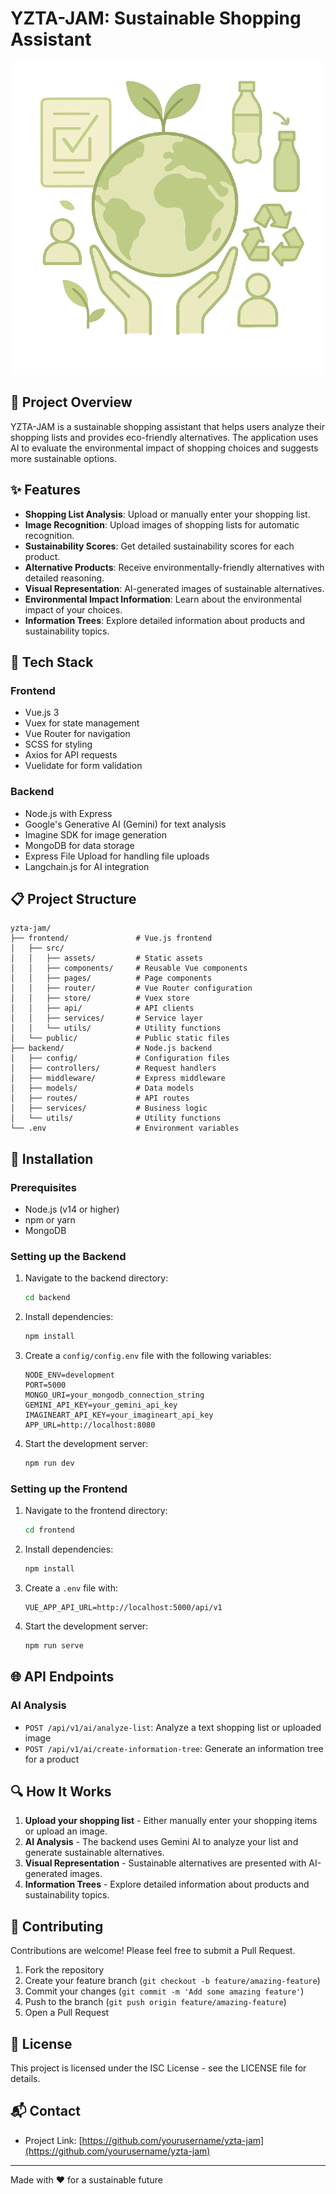 # YZTA-JAM: Sustainable Shopping Assistant

![Banner Image](frontend/src/assets/images/earth.png)

## 🌱 Project Overview

YZTA-JAM is a sustainable shopping assistant that helps users analyze their shopping lists and provides eco-friendly alternatives. The application uses AI to evaluate the environmental impact of shopping choices and suggests more sustainable options.

## ✨ Features

- **Shopping List Analysis**: Upload or manually enter your shopping list.
- **Image Recognition**: Upload images of shopping lists for automatic recognition.
- **Sustainability Scores**: Get detailed sustainability scores for each product.
- **Alternative Products**: Receive environmentally-friendly alternatives with detailed reasoning.
- **Visual Representation**: AI-generated images of sustainable alternatives.
- **Environmental Impact Information**: Learn about the environmental impact of your choices.
- **Information Trees**: Explore detailed information about products and sustainability topics.

## 🚀 Tech Stack

### Frontend
- Vue.js 3
- Vuex for state management
- Vue Router for navigation
- SCSS for styling
- Axios for API requests
- Vuelidate for form validation

### Backend
- Node.js with Express
- Google's Generative AI (Gemini) for text analysis
- Imagine SDK for image generation
- MongoDB for data storage
- Express File Upload for handling file uploads
- Langchain.js for AI integration

## 📋 Project Structure

```
yzta-jam/
├── frontend/               # Vue.js frontend
│   ├── src/
│   │   ├── assets/         # Static assets
│   │   ├── components/     # Reusable Vue components
│   │   ├── pages/          # Page components
│   │   ├── router/         # Vue Router configuration
│   │   ├── store/          # Vuex store
│   │   ├── api/            # API clients
│   │   ├── services/       # Service layer
│   │   └── utils/          # Utility functions
│   └── public/             # Public static files
├── backend/                # Node.js backend
│   ├── config/             # Configuration files
│   ├── controllers/        # Request handlers
│   ├── middleware/         # Express middleware
│   ├── models/             # Data models
│   ├── routes/             # API routes
│   ├── services/           # Business logic
│   └── utils/              # Utility functions
└── .env                    # Environment variables
```

## 🔧 Installation

### Prerequisites
- Node.js (v14 or higher)
- npm or yarn
- MongoDB

### Setting up the Backend
1. Navigate to the backend directory:
   ```bash
   cd backend
   ```
2. Install dependencies:
   ```bash
   npm install
   ```
3. Create a `config/config.env` file with the following variables:
   ```
   NODE_ENV=development
   PORT=5000
   MONGO_URI=your_mongodb_connection_string
   GEMINI_API_KEY=your_gemini_api_key
   IMAGINEART_API_KEY=your_imagineart_api_key
   APP_URL=http://localhost:8080
   ```
4. Start the development server:
   ```bash
   npm run dev
   ```

### Setting up the Frontend
1. Navigate to the frontend directory:
   ```bash
   cd frontend
   ```
2. Install dependencies:
   ```bash
   npm install
   ```
3. Create a `.env` file with:
   ```
   VUE_APP_API_URL=http://localhost:5000/api/v1
   ```
4. Start the development server:
   ```bash
   npm run serve
   ```

## 🌐 API Endpoints

### AI Analysis
- `POST /api/v1/ai/analyze-list`: Analyze a text shopping list or uploaded image
- `POST /api/v1/ai/create-information-tree`: Generate an information tree for a product

## 🔍 How It Works

1. **Upload your shopping list** - Either manually enter your shopping items or upload an image.
2. **AI Analysis** - The backend uses Gemini AI to analyze your list and generate sustainable alternatives.
3. **Visual Representation** - Sustainable alternatives are presented with AI-generated images.
4. **Information Trees** - Explore detailed information about products and sustainability topics.

## 🤝 Contributing

Contributions are welcome! Please feel free to submit a Pull Request.

1. Fork the repository
2. Create your feature branch (`git checkout -b feature/amazing-feature`)
3. Commit your changes (`git commit -m 'Add some amazing feature'`)
4. Push to the branch (`git push origin feature/amazing-feature`)
5. Open a Pull Request

## 📝 License

This project is licensed under the ISC License - see the LICENSE file for details.

## 📬 Contact

- Project Link: [https://github.com/yourusername/yzta-jam](https://github.com/yourusername/yzta-jam)

---

Made with ❤️ for a sustainable future 